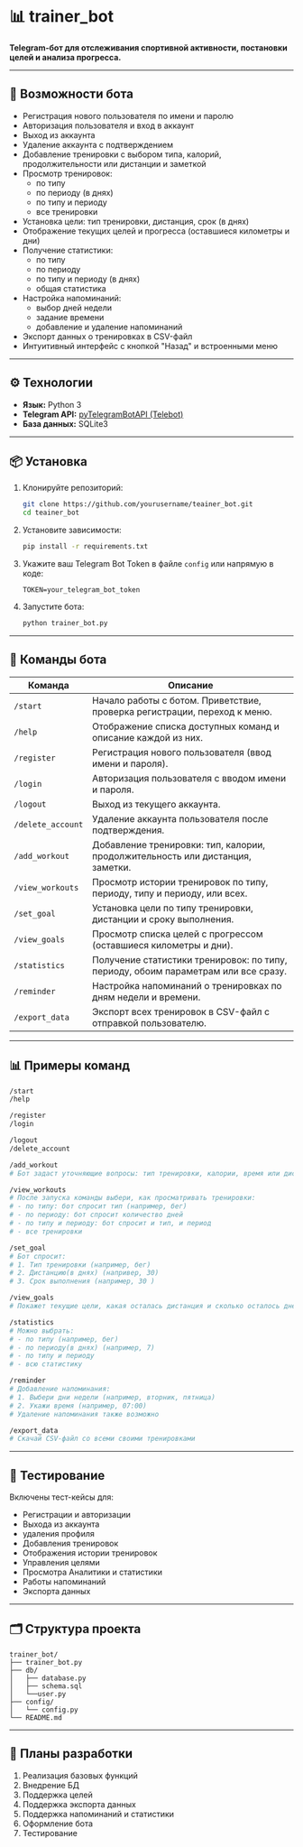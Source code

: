 # 📊 trainer_bot

**Telegram-бот для отслеживания спортивной активности, постановки целей и анализа прогресса.**

---

## 🚀 Возможности бота

- Регистрация нового пользователя по имени и паролю
- Авторизация пользователя и вход в аккаунт
- Выход из аккаунта
- Удаление аккаунта с подтверждением 
- Добавление тренировки с выбором типа, калорий, продолжительности или дистанции и заметкой
- Просмотр тренировок:
  - по типу
  - по периоду (в днях)
  - по типу и периоду
  - все тренировки
- Установка цели: тип тренировки, дистанция, срок (в днях)
- Отображение текущих целей и прогресса (оставшиеся километры и дни)
- Получение статистики:
  - по типу
  - по периоду
  - по типу и периоду (в днях)
  - общая статистика
- Настройка напоминаний:
  - выбор дней недели
  - задание времени
  - добавление и удаление напоминаний
- Экспорт данных о тренировках в CSV-файл
- Интуитивный интерфейс с кнопкой "Назад" и встроенными меню 

---

## ⚙️ Технологии

- **Язык:** Python 3  
- **Telegram API:** [pyTelegramBotAPI (Telebot)](https://github.com/eternnoir/pyTelegramBotAPI)  
- **База данных:** SQLite3  

---

## 📦 Установка

1. Клонируйте репозиторий:
   ```bash
   git clone https://github.com/yourusername/teainer_bot.git
   cd teainer_bot
   ```

2. Установите зависимости:
   ```bash
   pip install -r requirements.txt
   ```

3. Укажите ваш Telegram Bot Token в файле `config` или напрямую в коде:
   ```env
   TOKEN=your_telegram_bot_token
   ```

4. Запустите бота:
   ```bash
   python trainer_bot.py
   ```

---

## 📌 Команды бота

| Команда            | Описание |
|--------------------|----------|
| `/start`           | Начало работы с ботом. Приветствие, проверка регистрации, переход к меню. |
| `/help`            | Отображение списка доступных команд и описание каждой из них. |
| `/register`        | Регистрация нового пользователя (ввод имени и пароля). |
| `/login`           | Авторизация пользователя с вводом имени и пароля. |
| `/logout`          | Выход из текущего аккаунта. |
| `/delete_account`  | Удаление аккаунта пользователя после подтверждения. |
| `/add_workout`     | Добавление тренировки: тип, калории, продолжительность или дистанция, заметки. |
| `/view_workouts`   | Просмотр истории тренировок по типу, периоду, типу и периоду, или всех. |
| `/set_goal`        | Установка цели по типу тренировки, дистанции и сроку выполнения. |
| `/view_goals`      | Просмотр списка целей с прогрессом (оставшиеся километры и дни). |
| `/statistics`      | Получение статистики тренировок: по типу, периоду, обоим параметрам или все сразу. |
| `/reminder`        | Настройка напоминаний о тренировках по дням недели и времени. |
| `/export_data`     | Экспорт всех тренировок в CSV-файл с отправкой пользователю. |

---

## 📊 Примеры команд

```bash
/start
/help

/register
/login

/logout
/delete_account

/add_workout
# Бот задаст уточняющие вопросы: тип тренировки, калории, время или дистанция, заметки

/view_workouts
# После запуска команды выбери, как просматривать тренировки:
# - по типу: бот спросит тип (например, бег)
# - по периоду: бот спросит количество дней
# - по типу и периоду: бот спросит и тип, и период
# - все тренировки

/set_goal
# Бот спросит:
# 1. Тип тренировки (например, бег)
# 2. Дистанцию(в днях) (напривер, 30)
# 3. Срок выполнения (например, 30 )

/view_goals
# Покажет текущие цели, какая осталась дистанция и сколько осталось дней

/statistics
# Можно выбрать:
# - по типу (например, бег)
# - по периоду(в днях) (например, 7)
# - по типу и периоду
# - всю статистику

/reminder
# Добавление напоминания:
# 1. Выбери дни недели (например, вторник, пятница)
# 2. Укажи время (например, 07:00)
# Удаление напоминания также возможно

/export_data
# Скачай CSV-файл со всеми своими тренировками

```

---

## 🧪 Тестирование

Включены тест-кейсы для:

- Регистрации и авторизации
- Выхода из аккаунта
- удаления профиля
- Добавления тренировок
- Отображения истории тренировок
- Управления целями
- Просмотра Аналитики и статистики
- Работы напоминаний
- Экспорта данных

---

## 🗂 Структура проекта

```
trainer_bot/
├── trainer_bot.py
├── db/
│   ├── database.py
│   ├── schema.sql
│   └──user.py
├── config/
│   └── config.py
└── README.md
```

---

## 📌 Планы разработки

1. Реализация базовых функций
2. Внедрение БД
3. Поддержка целей
4. Поддержка экспорта данных
5. Поддержка напоминаний и статистики
6. Оформление бота
7. Тестирование
